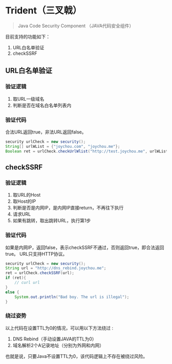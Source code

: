 # Trident（三叉戟）

> Java Code Security Component （JAVA代码安全组件）

目前支持的功能如下：

1. URL白名单验证
2. checkSSRF


## URL白名单验证

### 验证逻辑

1. 取URL一级域名
2. 判断是否在域名白名单列表内

### 验证代码

合法URL返回true，非法URL返回false。

```java
security urlCheck = new security();
String[] urlWList = {"joychou.com", "joychou.me"};
Boolean ret = urlCheck.checkUrlWlist("http://test.joychou.me", urlWList);
```

## checkSSRF


### 验证逻辑

1. 取URL的Host
2. 取Host的IP
3. 判断是否是内网IP，是内网IP直接return，不再往下执行
4. 请求URL
5. 如果有跳转，取出跳转URL，执行第1步

### 验证代码

如果是内网IP，返回false，表示checkSSRF不通过，否则返回true，即合法返回true。
URL只支持HTTP协议。

```java
security urlCheck = new security();
String url = "http://dns_rebind.joychou.me";
ret = urlCheck.checkSSRF(url);
if (ret){
    // curl url
}
else {
    System.out.println("Bad boy. The url is illegal");
}
```

### 绕过姿势


以上代码在设置TTL为0的情况，可以用以下方法绕过 :

1. DNS Rebind（手动设置JAVA的TTL为0）
2. 域名解析2个A记录地址（分别为外网和内网）

也就是说，只要Java不设置TTL为0，该代码逻辑上不存在被绕过风险。